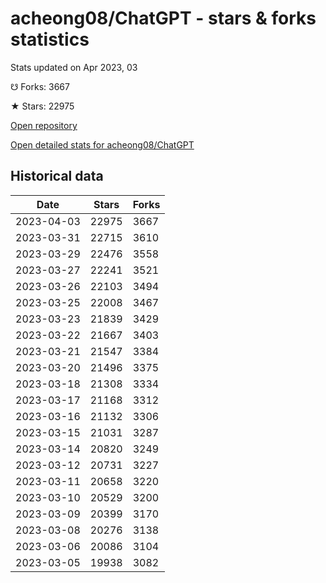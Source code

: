 # acheong08/ChatGPT - stars & forks statistics

Stats updated on Apr 2023, 03

☋ Forks: 3667

★ Stars: 22975

[Open repository](https://github.com/acheong08/ChatGPT)

[Open detailed stats for acheong08/ChatGPT](https://reviewgithub.com/rep/acheong08/ChatGPT)

## Historical data
| Date | Stars | Forks |
|------|-------|-------|
| 2023-04-03 | 22975 | 3667 | 
| 2023-03-31 | 22715 | 3610 | 
| 2023-03-29 | 22476 | 3558 | 
| 2023-03-27 | 22241 | 3521 | 
| 2023-03-26 | 22103 | 3494 | 
| 2023-03-25 | 22008 | 3467 | 
| 2023-03-23 | 21839 | 3429 | 
| 2023-03-22 | 21667 | 3403 | 
| 2023-03-21 | 21547 | 3384 | 
| 2023-03-20 | 21496 | 3375 | 
| 2023-03-18 | 21308 | 3334 | 
| 2023-03-17 | 21168 | 3312 | 
| 2023-03-16 | 21132 | 3306 | 
| 2023-03-15 | 21031 | 3287 | 
| 2023-03-14 | 20820 | 3249 | 
| 2023-03-12 | 20731 | 3227 | 
| 2023-03-11 | 20658 | 3220 | 
| 2023-03-10 | 20529 | 3200 | 
| 2023-03-09 | 20399 | 3170 | 
| 2023-03-08 | 20276 | 3138 | 
| 2023-03-06 | 20086 | 3104 | 
| 2023-03-05 | 19938 | 3082 | 


